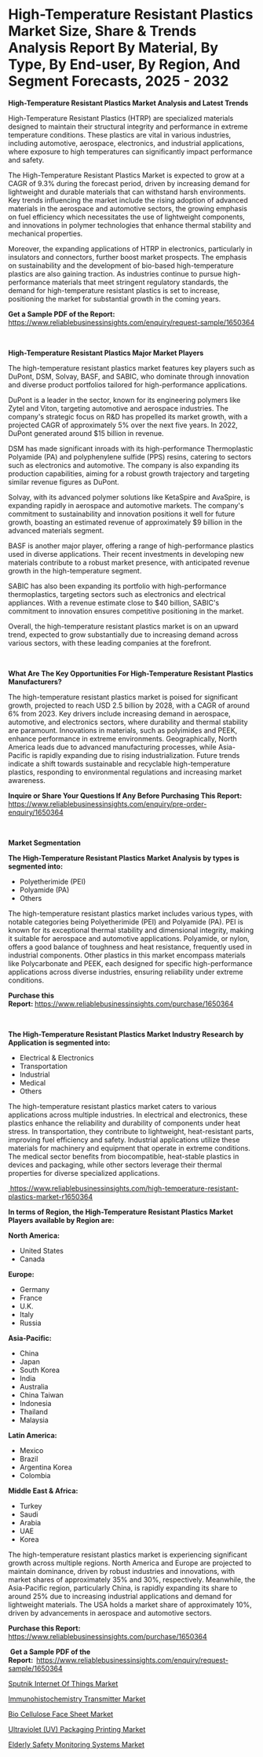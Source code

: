 <p><h1>High-Temperature Resistant Plastics Market Size, Share & Trends Analysis Report By Material, By Type, By End-user, By Region, And Segment Forecasts, 2025 - 2032</h1></p><p><strong>High-Temperature Resistant Plastics Market Analysis and Latest Trends</strong></p>
<p><p>High-Temperature Resistant Plastics (HTRP) are specialized materials designed to maintain their structural integrity and performance in extreme temperature conditions. These plastics are vital in various industries, including automotive, aerospace, electronics, and industrial applications, where exposure to high temperatures can significantly impact performance and safety.</p><p>The High-Temperature Resistant Plastics Market is expected to grow at a CAGR of 9.3% during the forecast period, driven by increasing demand for lightweight and durable materials that can withstand harsh environments. Key trends influencing the market include the rising adoption of advanced materials in the aerospace and automotive sectors, the growing emphasis on fuel efficiency which necessitates the use of lightweight components, and innovations in polymer technologies that enhance thermal stability and mechanical properties.</p><p>Moreover, the expanding applications of HTRP in electronics, particularly in insulators and connectors, further boost market prospects. The emphasis on sustainability and the development of bio-based high-temperature plastics are also gaining traction. As industries continue to pursue high-performance materials that meet stringent regulatory standards, the demand for high-temperature resistant plastics is set to increase, positioning the market for substantial growth in the coming years.</p></p>
<p><strong>Get a Sample PDF of the Report:&nbsp;</strong> <a href="https://www.reliablebusinessinsights.com/enquiry/request-sample/1650364?utm_campaign=62&utm_medium=2&utm_source=Github&utm_content=ia&utm_term=23032025&utm_id=high-temperature-resistant-plastics">https://www.reliablebusinessinsights.com/enquiry/request-sample/1650364</a></p>
<p>&nbsp;</p>
<p><strong>High-Temperature Resistant Plastics Major Market Players</strong></p>
<p><p>The high-temperature resistant plastics market features key players such as DuPont, DSM, Solvay, BASF, and SABIC, who dominate through innovation and diverse product portfolios tailored for high-performance applications.</p><p>DuPont is a leader in the sector, known for its engineering polymers like Zytel and Viton, targeting automotive and aerospace industries. The company's strategic focus on R&D has propelled its market growth, with a projected CAGR of approximately 5% over the next five years. In 2022, DuPont generated around $15 billion in revenue.</p><p>DSM has made significant inroads with its high-performance Thermoplastic Polyamide (PA) and polyphenylene sulfide (PPS) resins, catering to sectors such as electronics and automotive. The company is also expanding its production capabilities, aiming for a robust growth trajectory and targeting similar revenue figures as DuPont.</p><p>Solvay, with its advanced polymer solutions like KetaSpire and AvaSpire, is expanding rapidly in aerospace and automotive markets. The company's commitment to sustainability and innovation positions it well for future growth, boasting an estimated revenue of approximately $9 billion in the advanced materials segment.</p><p>BASF is another major player, offering a range of high-performance plastics used in diverse applications. Their recent investments in developing new materials contribute to a robust market presence, with anticipated revenue growth in the high-temperature segment.</p><p>SABIC has also been expanding its portfolio with high-performance thermoplastics, targeting sectors such as electronics and electrical appliances. With a revenue estimate close to $40 billion, SABIC's commitment to innovation ensures competitive positioning in the market.</p><p>Overall, the high-temperature resistant plastics market is on an upward trend, expected to grow substantially due to increasing demand across various sectors, with these leading companies at the forefront.</p></p>
<p>&nbsp;</p>
<p><strong>What Are The Key Opportunities For High-Temperature Resistant Plastics Manufacturers?</strong></p>
<p><p>The high-temperature resistant plastics market is poised for significant growth, projected to reach USD 2.5 billion by 2028, with a CAGR of around 6% from 2023. Key drivers include increasing demand in aerospace, automotive, and electronics sectors, where durability and thermal stability are paramount. Innovations in materials, such as polyimides and PEEK, enhance performance in extreme environments. Geographically, North America leads due to advanced manufacturing processes, while Asia-Pacific is rapidly expanding due to rising industrialization. Future trends indicate a shift towards sustainable and recyclable high-temperature plastics, responding to environmental regulations and increasing market awareness.</p></p>
<p><strong>Inquire or Share Your Questions If Any Before Purchasing This Report:</strong> <a href="https://www.reliablebusinessinsights.com/enquiry/pre-order-enquiry/1650364?utm_campaign=62&utm_medium=2&utm_source=Github&utm_content=ia&utm_term=23032025&utm_id=high-temperature-resistant-plastics">https://www.reliablebusinessinsights.com/enquiry/pre-order-enquiry/1650364</a></p>
<p>&nbsp;</p>
<p><strong>Market Segmentation</strong></p>
<p><strong>The High-Temperature Resistant Plastics Market Analysis by types is segmented into:</strong></p>
<p><ul><li>Polyetherimide (PEI)</li><li>Polyamide (PA)</li><li>Others</li></ul></p>
<p><p>The high-temperature resistant plastics market includes various types, with notable categories being Polyetherimide (PEI) and Polyamide (PA). PEI is known for its exceptional thermal stability and dimensional integrity, making it suitable for aerospace and automotive applications. Polyamide, or nylon, offers a good balance of toughness and heat resistance, frequently used in industrial components. Other plastics in this market encompass materials like Polycarbonate and PEEK, each designed for specific high-performance applications across diverse industries, ensuring reliability under extreme conditions.</p></p>
<p><strong>Purchase this Report:&nbsp;</strong><a href="https://www.reliablebusinessinsights.com/purchase/1650364?utm_campaign=62&utm_medium=2&utm_source=Github&utm_content=ia&utm_term=23032025&utm_id=high-temperature-resistant-plastics">https://www.reliablebusinessinsights.com/purchase/1650364</a></p>
<p>&nbsp;</p>
<p><strong>The High-Temperature Resistant Plastics Market Industry Research by Application is segmented into:</strong></p>
<p><ul><li>Electrical & Electronics</li><li>Transportation</li><li>Industrial</li><li>Medical</li><li>Others</li></ul></p>
<p><p>The high-temperature resistant plastics market caters to various applications across multiple industries. In electrical and electronics, these plastics enhance the reliability and durability of components under heat stress. In transportation, they contribute to lightweight, heat-resistant parts, improving fuel efficiency and safety. Industrial applications utilize these materials for machinery and equipment that operate in extreme conditions. The medical sector benefits from biocompatible, heat-stable plastics in devices and packaging, while other sectors leverage their thermal properties for diverse specialized applications.</p></p>
<p><a href="https://www.reliablebusinessinsights.com/high-temperature-resistant-plastics-market-r1650364?utm_campaign=62&utm_medium=2&utm_source=Github&utm_content=ia&utm_term=23032025&utm_id=high-temperature-resistant-plastics">&nbsp;https://www.reliablebusinessinsights.com/high-temperature-resistant-plastics-market-r1650364</a></p>
<p><strong>In terms of Region, the High-Temperature Resistant Plastics Market Players available by Region are:</strong></p>
<p>
    <p> <strong> North America: </strong>
        <ul>
            <li>United States</li>
            <li>Canada</li>
        </ul>
        </p> 
    <p> <strong> Europe: </strong>
        <ul>
            <li>Germany</li>
            <li>France</li>
            <li>U.K.</li>
            <li>Italy</li>
            <li>Russia</li>
        </ul>
        </p> 
    <p> <strong> Asia-Pacific: </strong>
        <ul>
            <li>China</li>
            <li>Japan</li>
            <li>South Korea</li>
            <li>India</li>
            <li>Australia</li>
            <li>China Taiwan</li>
            <li>Indonesia</li>
            <li>Thailand</li>
            <li>Malaysia</li>
        </ul>
        </p> 
    <p> <strong> Latin America: </strong>
        <ul>
            <li>Mexico</li>
            <li>Brazil</li>
            <li>Argentina Korea</li>
            <li>Colombia</li>
        </ul>
        </p> 
    <p> <strong> Middle East & Africa: </strong>
        <ul>
            <li>Turkey</li>
            <li>Saudi</li>
            <li>Arabia</li>
            <li>UAE</li>
            <li>Korea</li>
        </ul>
    </p>
    </p>
<p><p>The high-temperature resistant plastics market is experiencing significant growth across multiple regions. North America and Europe are projected to maintain dominance, driven by robust industries and innovations, with market shares of approximately 35% and 30%, respectively. Meanwhile, the Asia-Pacific region, particularly China, is rapidly expanding its share to around 25% due to increasing industrial applications and demand for lightweight materials. The USA holds a market share of approximately 10%, driven by advancements in aerospace and automotive sectors.</p></p>
<p><strong>Purchase this Report: </strong><a href="https://www.reliablebusinessinsights.com/purchase/1650364?utm_campaign=62&utm_medium=2&utm_source=Github&utm_content=ia&utm_term=23032025&utm_id=high-temperature-resistant-plastics">https://www.reliablebusinessinsights.com/purchase/1650364</a></p>
<p>&nbsp;<strong>Get a Sample PDF of the Report:&nbsp;&nbsp;</strong><a href="https://www.reliablebusinessinsights.com/enquiry/request-sample/1650364?utm_campaign=62&utm_medium=2&utm_source=Github&utm_content=ia&utm_term=23032025&utm_id=high-temperature-resistant-plastics">https://www.reliablebusinessinsights.com/enquiry/request-sample/1650364</a></p>
<p><strong></strong></p>
<p><p><a href="https://github.com/bilkbitsch/Market-Research-Report-List-1/blob/main/sputnik-internet-of-things-market.md?utm_campaign=62&utm_medium=2&utm_source=Github&utm_content=ia&utm_term=23032025&utm_id=high-temperature-resistant-plastics">Sputnik Internet Of Things Market</a></p><p><a href="https://github.com/vaeilabin/Market-Research-Report-List-1/blob/main/immunohistochemistry-transmitter-market.md?utm_campaign=62&utm_medium=2&utm_source=Github&utm_content=ia&utm_term=23032025&utm_id=high-temperature-resistant-plastics">Immunohistochemistry Transmitter Market</a></p><p><a href="https://github.com/alekitanis/Market-Research-Report-List-1/blob/main/bio-cellulose-face-sheet-market.md?utm_campaign=62&utm_medium=2&utm_source=Github&utm_content=ia&utm_term=23032025&utm_id=high-temperature-resistant-plastics">Bio Cellulose Face Sheet Market</a></p><p><a href="https://github.com/kumadenthela/Market-Research-Report-List-1/blob/main/ultraviolet-uv-packaging-printing-market.md?utm_campaign=62&utm_medium=2&utm_source=Github&utm_content=ia&utm_term=23032025&utm_id=high-temperature-resistant-plastics">Ultraviolet (UV) Packaging Printing Market</a></p><p><a href="https://github.com/hirtzhulstsq/Market-Research-Report-List-1/blob/main/elderly-safety-monitoring-systems-market.md?utm_campaign=62&utm_medium=2&utm_source=Github&utm_content=ia&utm_term=23032025&utm_id=high-temperature-resistant-plastics">Elderly Safety Monitoring Systems Market</a></p></p>